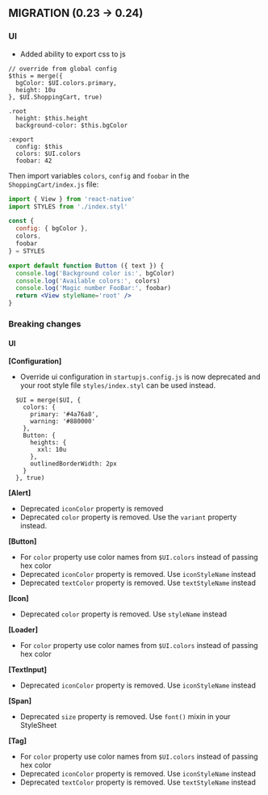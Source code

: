 ## MIGRATION (0.23 -> 0.24)

### UI
  - Added ability to export css to js

  ```styl
  // override from global config
  $this = merge({
    bgColor: $UI.colors.primary,
    height: 10u
  }, $UI.ShoppingCart, true)

  .root
    height: $this.height
    background-color: $this.bgColor

  :export
    config: $this
    colors: $UI.colors
    foobar: 42
  ```

  Then import variables `colors`, `config` and `foobar` in the `ShoppingCart/index.js` file:

  ```jsx
  import { View } from 'react-native'
  import STYLES from './index.styl'

  const {
    config: { bgColor },
    colors,
    foobar
  } = STYLES

  export default function Button ({ text }) {
    console.log('Background color is:', bgColor)
    console.log('Available colors:', colors)
    console.log('Magic number FooBar:', foobar)
    return <View styleName='root' />
  }
  ```

### Breaking changes

#### UI

**[Configuration]**
  - Override ui configuration in `startupjs.config.js` is now deprecated and your root style file `styles/index.styl` can be used instead.

  ```stylus
    $UI = merge($UI, {
      colors: {
        primary: '#4a76a8',
        warning: '#880000'
      },
      Button: {
        heights: {
          xxl: 10u
        },
        outlinedBorderWidth: 2px
      }
    }, true)
  ```

**[Alert]**
  - Deprecated `iconColor` property is removed
  - Deprecated `color` property is removed. Use the `variant` property instead.

**[Button]**
  - For `color` property use color names from `$UI.colors` instead of passing hex color
  - Deprecated `iconColor` property is removed. Use `iconStyleName` instead
  - Deprecated `textColor` property is removed. Use `textStyleName` instead

**[Icon]**
  - Deprecated `color` property is removed. Use `styleName` instead

**[Loader]**
  - For `color` property use color names from `$UI.colors` instead of passing hex color

**[TextInput]**
  - Deprecated `iconColor` property is removed. Use `iconStyleName` instead

**[Span]**
  - Deprecated `size` property is removed. Use `font()` mixin in your StyleSheet

**[Tag]**
  - For `color` property use color names from `$UI.colors` instead of passing hex color
  - Deprecated `iconColor` property is removed. Use `iconStyleName` instead
  - Deprecated `textColor` property is removed. Use `textStyleName` instead
